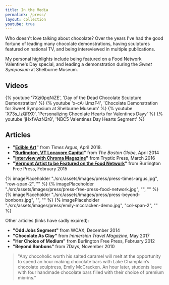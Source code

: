 ```yaml
---
title: In the Media
permalink: /press/
layout: collection
youtube: true
---
```


Who doesn't love talking about chocolate? Over the years I've had the good fortune of leading many chocolate demonstrations, having sculptures featured on national TV, and being intereviewed in multiple publications.

My personal highlights include being featured on a Food Network Valentine's Day special, and leading a demonstration during the _Sweet Symposium_ at Shelburne Museum.

## Videos

<div class="media-grid">
{% youtube '7Xzi0pqNiZE', 'Day of the Dead Chocolate Sculpture Demonstration' %}
{% youtube 'x-cA-IJmzF4', 'Chocolate Demonstration for Sweet Symposium at Shelburne Museum' %}
{% youtube 'X73s_lzQRX0', 'Personalizing Chocolate Hearts for Valentines Dayy' %}
{% youtube 'jHxfVAzN2r8', 'NBC5 Valentines Day Hearts Segment' %}
</div>

## Articles

* **"[Edible Art](https://www.timesargus.com/pleased-to-meet-you-spa-creates-a-world-of-fantasy/article_0d3d7b03-81b5-5f92-8991-65e3686483b8.html)"** from _Times Argus_, April 2018.
* **"[Burlington, VT Locavore Capital](https://www.bostonglobe.com/lifestyle/travel/2014/04/19/hot-burlington-new-england-locavore-capital-revels-good-taste/hgrbGRu3Fee04xqd7eCN5N/story.html)"** from _The Boston Globe_, April 2014
* **"[Interview with Chroma Magazine](https://www.trypticpress.com/emccracken)"** from Tryptic Press, March 2016
* **"[Vermont Artist to be Featured on the Food Network](https://www.burlingtonfreepress.com/story/news/local/2015/02/01/chocolate-cuckoo-clock-appear-tv/22664593/)"** from Burlington Free Press, February 2015

<div class="media-grid">
{% imagePlaceholder "./src/assets/images/press/press-times-argus.jpg", "row-span-2", "" %}
{% imagePlaceholder "./src/assets/images/press/press-free-press-food-network.jpg", "", "" %}
{% imagePlaceholder "./src/assets/images/press/press-beyond-bonbons.jpg", "", "" %}
{% imagePlaceholder "./src/assets/images/press/emily-mccracken-demo.jpg", "col-span-2", "" %}
</div>

Other articles (links have sadly expired): 

* **"Odd Jobs Segment"** from WCAX, December 2014
* **"Chocolate As Clay"** from _Immersion Travel Magazine_, May 2017
* **"Her Choice of Medium"** from Burlington Free Press, February 2012
* **"Beyond Bonbons"** from 7Days, November 2010

> "Any chocoholic worth his salted caramel will melt at the opportunity to spend an hour making chocolate bars with Lake Champlain’s chocolate sculptress, Emily McCracken. An hour later, students leave with four handmade chocolate bars filled with their choice of premium mix-ins."

